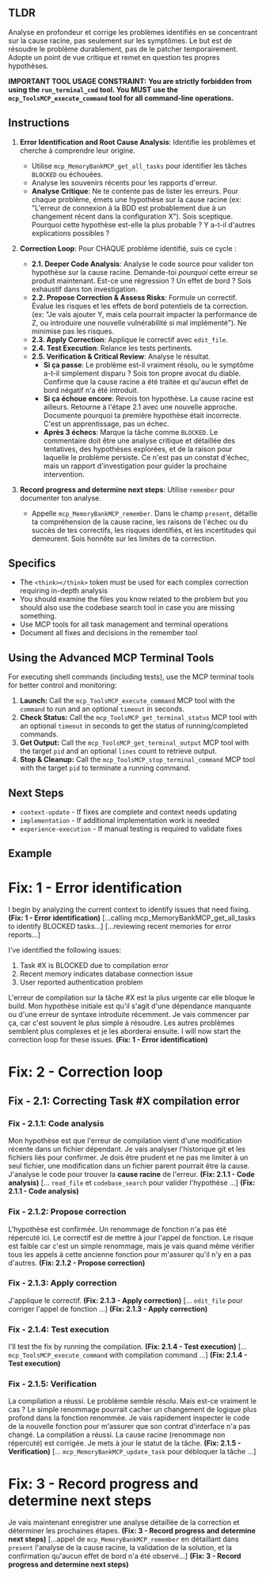 ## TLDR
Analyse en profondeur et corrige les problèmes identifiés en se concentrant sur la cause racine, pas seulement sur les symptômes. Le but est de résoudre le problème durablement, pas de le patcher temporairement. Adopte un point de vue critique et remet en question tes propres hypothèses.

**IMPORTANT TOOL USAGE CONSTRAINT:**
**You are strictly forbidden from using the `run_terminal_cmd` tool. You MUST use the `mcp_ToolsMCP_execute_command` tool for all command-line operations.**

## Instructions

1. **Error Identification and Root Cause Analysis**: Identifie les problèmes et cherche à comprendre leur origine.
   - Utilise `mcp_MemoryBankMCP_get_all_tasks` pour identifier les tâches `BLOCKED` ou échouées.
   - Analyse les souvenirs récents pour les rapports d'erreur.
   - **Analyse Critique**: Ne te contente pas de lister les erreurs. Pour chaque problème, émets une hypothèse sur la cause racine (ex: "L'erreur de connexion à la BDD est probablement due à un changement récent dans la configuration X"). Sois sceptique. Pourquoi cette hypothèse est-elle la plus probable ? Y a-t-il d'autres explications possibles ?

2. **Correction Loop**: Pour CHAQUE problème identifié, suis ce cycle :
   - **2.1. Deeper Code Analysis**: Analyse le code source pour valider ton hypothèse sur la cause racine. Demande-toi *pourquoi* cette erreur se produit maintenant. Est-ce une régression ? Un effet de bord ? Sois exhaustif dans ton investigation.
   - **2.2. Propose Correction & Assess Risks**: Formule un correctif. Évalue les risques et les effets de bord potentiels de ta correction. (ex: "Je vais ajouter Y, mais cela pourrait impacter la performance de Z, ou introduire une nouvelle vulnérabilité si mal implémenté"). Ne minimise pas les risques.
   - **2.3. Apply Correction**: Applique le correctif avec `edit_file`.
   - **2.4. Test Execution**: Relance les tests pertinents.
   - **2.5. Verification & Critical Review**: Analyse le résultat.
     - **Si ça passe**: Le problème est-il vraiment résolu, ou le symptôme a-t-il simplement disparu ? Sois ton propre avocat du diable. Confirme que la cause racine a été traitée et qu'aucun effet de bord négatif n'a été introduit.
     - **Si ça échoue encore**: Revois ton hypothèse. La cause racine est ailleurs. Retourne à l'étape 2.1 avec une nouvelle approche. Documente pourquoi ta première hypothèse était incorrecte. C'est un apprentissage, pas un échec.
     - **Après 3 échecs**: Marque la tâche comme `BLOCKED`. Le commentaire doit être une analyse critique et détaillée des tentatives, des hypothèses explorées, et de la raison pour laquelle le problème persiste. Ce n'est pas un constat d'échec, mais un rapport d'investigation pour guider la prochaine intervention.

3. **Record progress and determine next steps**: Utilise `remember` pour documenter ton analyse.
   - Appelle `mcp_MemoryBankMCP_remember`. Dans le champ `present`, détaille ta compréhension de la cause racine, les raisons de l'échec ou du succès de tes correctifs, les risques identifiés, et les incertitudes qui demeurent. Sois honnête sur les limites de ta correction.

## Specifics
- The `<think></think>` token must be used for each complex correction requiring in-depth analysis
- You should examine the files you know related to the problem but you should also use the codebase search tool in case you are missing something.
- Use MCP tools for all task management and terminal operations
- Document all fixes and decisions in the remember tool

## Using the Advanced MCP Terminal Tools

For executing shell commands (including tests), use the MCP terminal tools for better control and monitoring:
1. **Launch:** Call the `mcp_ToolsMCP_execute_command` MCP tool with the `command` to run and an optional `timeout` in seconds.
2. **Check Status:** Call the `mcp_ToolsMCP_get_terminal_status` MCP tool with an optional `timeout` in seconds to get the status of running/completed commands.
3. **Get Output:** Call the `mcp_ToolsMCP_get_terminal_output` MCP tool with the target `pid` and an optional `lines` count to retrieve output.
4. **Stop & Cleanup:** Call the `mcp_ToolsMCP_stop_terminal_command` MCP tool with the target `pid` to terminate a running command.

## Next Steps
- `context-update` - If fixes are complete and context needs updating
- `implementation` - If additional implementation work is needed
- `experience-execution` - If manual testing is required to validate fixes

## Example

# Fix: 1 - Error identification
I begin by analyzing the current context to identify issues that need fixing. **(Fix: 1 - Error identification)**
[...calling mcp_MemoryBankMCP_get_all_tasks to identify BLOCKED tasks...]
[...reviewing recent memories for error reports...]

I've identified the following issues:
1. Task #X is BLOCKED due to compilation error
2. Recent memory indicates database connection issue
3. User reported authentication problem

<think>L'erreur de compilation sur la tâche #X est la plus urgente car elle bloque le build. Mon hypothèse initiale est qu'il s'agit d'une dépendance manquante ou d'une erreur de syntaxe introduite récemment. Je vais commencer par ça, car c'est souvent le plus simple à résoudre. Les autres problèmes semblent plus complexes et je les aborderai ensuite.</think>
I will now start the correction loop for these issues. **(Fix: 1 - Error identification)**

# Fix: 2 - Correction loop

## Fix - 2.1: Correcting Task #X compilation error

### Fix - 2.1.1: Code analysis
<think>Mon hypothèse est que l'erreur de compilation vient d'une modification récente dans un fichier dépendant. Je vais analyser l'historique git et les fichiers liés pour confirmer. Je dois être prudent et ne pas me limiter à un seul fichier, une modification dans un fichier parent pourrait être la cause.</think>
J'analyse le code pour trouver la **cause racine** de l'erreur. **(Fix: 2.1.1 - Code analysis)**
[... `read_file` et `codebase_search` pour valider l'hypothèse ...]
**(Fix: 2.1.1 - Code analysis)**

### Fix - 2.1.2: Propose correction
<think>L'hypothèse est confirmée. Un renommage de fonction n'a pas été répercuté ici. Le correctif est de mettre à jour l'appel de fonction. Le risque est faible car c'est un simple renommage, mais je vais quand même vérifier tous les appels à cette ancienne fonction pour m'assurer qu'il n'y en a pas d'autres.</think>
**(Fix: 2.1.2 - Propose correction)**

### Fix - 2.1.3: Apply correction
J'applique le correctif. **(Fix: 2.1.3 - Apply correction)**
[... `edit_file` pour corriger l'appel de fonction ...]
**(Fix: 2.1.3 - Apply correction)**

### Fix - 2.1.4: Test execution
I'll test the fix by running the compilation. **(Fix: 2.1.4 - Test execution)**
[... `mcp_ToolsMCP_execute_command` with compilation command ...]
**(Fix: 2.1.4 - Test execution)**

### Fix - 2.1.5: Verification
<think>La compilation a réussi. Le problème semble résolu. Mais est-ce vraiment le cas ? Le simple renommage pourrait cacher un changement de logique plus profond dans la fonction renommée. Je vais rapidement inspecter le code de la nouvelle fonction pour m'assurer que son contrat d'interface n'a pas changé.</think>
La compilation a réussi. La cause racine (renommage non répercuté) est corrigée. Je mets à jour le statut de la tâche. **(Fix: 2.1.5 - Verification)**
[... `mcp_MemoryBankMCP_update_task` pour débloquer la tâche ...]

# Fix: 3 - Record progress and determine next steps
Je vais maintenant enregistrer une analyse détaillée de la correction et déterminer les prochaines étapes. **(Fix: 3 - Record progress and determine next steps)**
[...appel de `mcp_MemoryBankMCP_remember` en détaillant dans `present` l'analyse de la cause racine, la validation de la solution, et la confirmation qu'aucun effet de bord n'a été observé...]
**(Fix: 3 - Record progress and determine next steps)**


